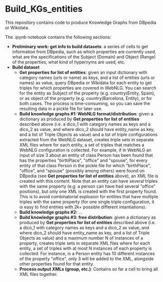 # Build_KGs_entities

This repository contains code to produce Knowledge Graphs from DBpedia or Wikidata.

The .ipynb notebook contains the following sections:
- **Preliminary work: get info to build datasets**: a series of cells to get information from DBpedia, such as which properties are currently used, what are the specifications of the Subject (Domain) and Object (Range) of the properties, what kind of hypernyms are used, etc.
- **Build dataset**
  - **Get properties for list of entities**: given an input dictionary with category names (urls or name) as keys, and a list of entities (urls or names) as value, query DBpedia or Wikidata for each entity to get triples for which properties are covered in WebNLG. You can search for the entity as Subject of the property (e.g. country(Entity, Spain), or as object of the property (e.g. country(Barcelona, Entity), or for both cases. The process is time-consuming, so you can save the resulting data in a pickle file for later use.
  - **Build knowledge graphs #1: WebNLG format/distribution**: given a dictionary as produced by **Get properties for list of entities** described above (i.e. a dico_1 with category names as keys and a dico_2 as value, and where dico_2 should have entity_name as key, and a list of Triple Objects as value) and a list of triple configurations extracted from the WebNLG dataset, creates triple sets in separate XML files where for each entity, a set of triples that matches a WebNLG configuration is collected. For example, if in WebNLG an input of size 3 about an entity of class Person has been found that has the properties "birthPlace", "office" and "spouse", for every entity of that class Person in the pickle file for which "birthPlace", "office", and "spouse" (possibly among others) were found on DBpedia (see **Get properties for list of entities** above), an XML file is created with this content. Note that an entity can have several triples with the same property (e.g. a person can have had several "office" positions), but only one XML is created with the first property found. This is to avoid combinatorial explosion for entities that have multiple triples with the same property (for one single triple configuration, it is easy to find entities with 2k+ possible different intantiations).
  - **Build knowledge graphs #2:** ...
  - **Build knowledge graphs #3: free distribution**: given a dictionary as produced by **Get properties for list of entities** described above (i.e. a dico_1 with category names as keys and a dico_2 as value, and where dico_2 should have entity_name as key, and a list of Triple Objects as value) and a maximum number N of instances of a property, creates triple sets in separate XML files where for each entity, a set of triples with at most N instances of each property is collected. For instance, is a Person entity has 10 different instances of the property "office", only 3 will be added to the XML, alongside other properties found for that entity.
  - **Process output XMLs (group, etc.)**: Contains so far a cell to bring all XML files together. 
